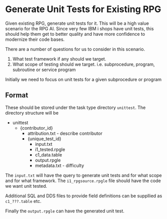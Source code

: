 # Generate Unit Tests for Existing RPG

Given existing RPG, generate unit tests for it.
This will be a high value scenario for the RPG AI.  Since very few IBM i shops have unit tests, this should help them get to better quality and have more confidence to modernize their code bases.

There are a number of questions for us to consider in this scenario.

1. What test framework if any should we target.
2. What scope of testing should we target.  i.e. subprocedure, program, subroutine or  service program

Initially we need to focus on unit tests for a given subprocedure or program

## Format

These should be stored under the task type directory `unittest`.
The directory structure will be

* unittest
  * {contributor_id}
    * attribution.txt - describe contributor
    * {unique_test_id}
      * input.txt
      * i1_tested.rpgle
      * c1_data.table
      * output.rpgle
      * metadata.txt - difficulty

The `input.txt` will have the query to generate unit tests and for what scope and for what framework.
The `i1_rpgsource.rpgle` file should have the code we want unit tested.  

Additional SQL and DDS files to provide field definitions can be suppllied as `c1_???.table` etc.

Finally the `output.rpgle` can have the generated unit test.
